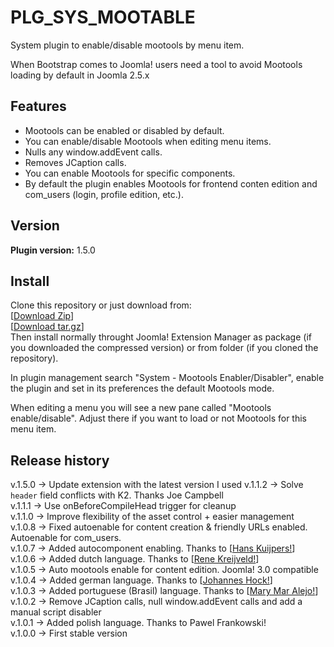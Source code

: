 PLG_SYS_MOOTABLE
==============  

System plugin to enable/disable mootools by menu item.  

When Bootstrap comes to Joomla! users need a tool to avoid Mootools loading by default in Joomla 2.5.x  

Features   
---------------  
* Mootools can be enabled or disabled by default.
* You can enable/disable Mootools when editing menu items.
* Nulls any window.addEvent calls.  
* Removes JCaption calls.  
* You can enable Mootools for specific components.  
* By default the plugin enables Mootools for frontend conten edition and com_users (login, profile edition, etc.).  

Version 
---------------
**Plugin version:** 1.5.0  

Install
---------------
Clone this repository or just download from:  
[[Download Zip](https://github.com/phproberto/plg_sys_mootable/zipball/master)]  
[[Download tar.gz](https://github.com/phproberto/plg_sys_mootable/tarball/master)]  
Then install normally throught Joomla! Extension Manager as package (if you downloaded the compressed version) or from folder (if you cloned the repository).  

In plugin management search "System - Mootools Enabler/Disabler", enable the plugin and set in its preferences the default Mootools mode.  

When editing a menu you will see a new pane called "Mootools enable/disable". Adjust there if you want to load or not Mootools for this menu item.

Release history 
---------------
v.1.5.0 -> Update extension with the latest version I used
v.1.1.2 -> Solve `header` field conflicts with K2. Thanks Joe Campbell  
v.1.1.1 -> Use onBeforeCompileHead trigger for cleanup  
v.1.1.0 -> Improve flexibility of the asset control + easier management  
v.1.0.8 -> Fixed autoenable for content creation & friendly URLs enabled. Autoenable for com_users.  
v.1.0.7 -> Added autocomponent enabling. Thanks to [[Hans Kuijpers!](http://www.linkedin.com/in/hans2103/)]  
v.1.0.6 -> Added dutch language. Thanks to [[Rene Kreijveld!](http://www.renekreijveld.nl/)]  
v.1.0.5 -> Auto mootools enable for content edition. Joomla! 3.0 compatible  
v.1.0.4 -> Added german language. Thanks to [[Johannes Hock!](http://www.adhocgrafx.de/)]  
v.1.0.3 -> Added portuguese (Brasil) language. Thanks to [[Mary Mar Alejo!](http://www.marymaralejo.com/)]
v.1.0.2 -> Remove JCaption calls, null window.addEvent calls and add a manual script disabler  
v.1.0.1 -> Added polish language. Thanks to Pawel Frankowski!  
v.1.0.0 -> First stable version  

